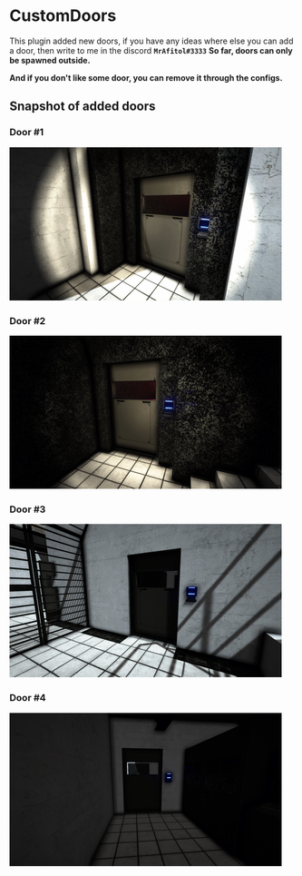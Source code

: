 # CustomDoors
This plugin added new doors, if you have any ideas where else you can add a door, then write to me in the discord **`MrAfitol#3333`**
**So far, doors can only be spawned outside.**

**And if you don't like some door, you can remove it through the configs.**

## Snapshot of added doors
### Door #1
![Header](https://github.com/MrAfitol/CustomDoors/blob/main/Snapshots/Door1.png)
### Door #2
![Header](https://github.com/MrAfitol/CustomDoors/blob/main/Snapshots/Door2.png)
### Door #3
![Header](https://github.com/MrAfitol/CustomDoors/blob/main/Snapshots/Door3.png)
### Door #4
![Header](https://github.com/MrAfitol/CustomDoors/blob/main/Snapshots/Door4.png)
